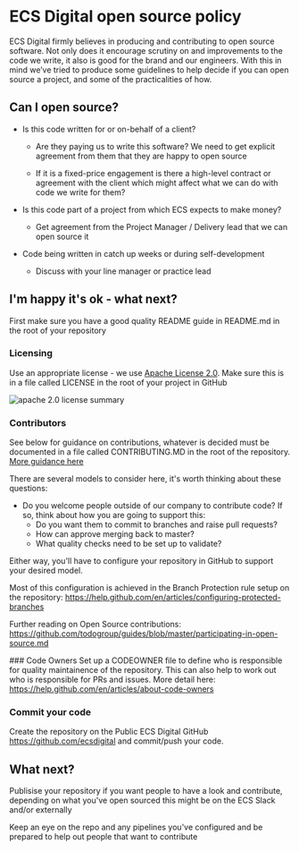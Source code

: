 # ECS Digital open source policy


ECS Digital firmly believes in producing and contributing to open source software. Not only does it encourage scrutiny on and improvements to the code we write, it also is good for the brand and our engineers. With this in mind we’ve tried to produce some guidelines to help decide if you can open source a project, and some of the practicalities of how.

## Can I open source?

* Is this code written for or on-behalf of a client?
    * Are they paying us to write this software? We need to get explicit agreement from them that they are happy to open source
  
    * If it is a fixed-price engagement is there a high-level contract or agreement with the client which might affect what we can do with code we write for them?
  
* Is this code part of a project from which ECS expects to make money?
    * Get agreement from the Project Manager / Delivery lead that we can open source it
  
* Code being written in catch up weeks or during self-development
    * Discuss with your line manager or practice lead


## I'm happy it's ok - what next?

First make sure you have a good quality README guide in README.md in the root of your repository

### Licensing

Use an appropriate license - we use [Apache License 2.0](https://www.apache.org/licenses/LICENSE-2.0).
Make sure this is in a file called LICENSE in the root of your project in GitHub

![apache 2.0 license summary](https://i1.wp.com/researchenterprise.org/wp-content/uploads/2016/09/github-apache.jpg)

### Contributors

See below for guidance on contributions, whatever is decided must be documented in a file called CONTRIBUTING.MD in the root of the repository. [More guidance here](https://help.github.com/en/articles/setting-guidelines-for-repository-contributors)

There are several models to consider here, it's worth thinking about these questions:
  
  * Do you welcome people outside of our company to contribute code? If so, think about how you are going to support this:
    * Do you want them to commit to branches and raise pull requests?
    * How can approve merging back to master? 
    * What quality checks need to be set up to validate?

  Either way, you'll have to configure your repository in GitHub to support your desired model.

  Most of this configuration is achieved in the Branch Protection rule setup on the repository: https://help.github.com/en/articles/configuring-protected-branches


Further reading on Open Source contributions: https://github.com/todogroup/guides/blob/master/participating-in-open-source.md

### Code Owners
Set up a CODEOWNER file to define who is responsible for quality maintainence of the repository. This can also help to work out who is responsible for PRs and issues. More detail here: https://help.github.com/en/articles/about-code-owners



### Commit your code

Create the repository on the Public ECS Digital GitHub https://github.com/ecsdigital and commit/push your code.

## What next?
Publisise your repository if you want people to have a look and contribute, depending on what you've open sourced this might be on the ECS Slack and/or externally

Keep an eye on the repo and any pipelines you've configured and be prepared to help out people that want to contribute
